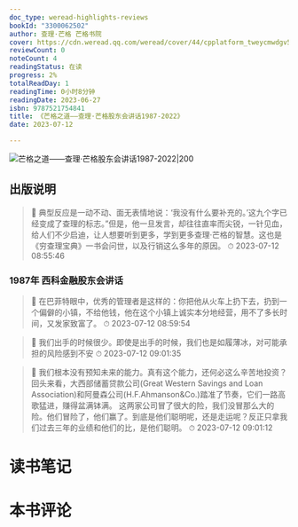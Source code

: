 ```yaml
---
doc_type: weread-highlights-reviews
bookId: "3300062502"
author: 查理·芒格 芒格书院
cover: https://cdn.weread.qq.com/weread/cover/44/cpplatform_tweycmwdgv5kegl9rgght1/t7_cpplatform_tweycmwdgv5kegl9rgght11687684560.jpg
reviewCount: 0
noteCount: 4
readingStatus: 在读
progress: 2%
totalReadDay: 1
readingTime: 0小时8分钟
readingDate: 2023-06-27
isbn: 9787521754841
title: 《芒格之道——查理·芒格股东会讲话1987-2022》
date: 2023-07-12

---
```


![ 芒格之道——查理·芒格股东会讲话1987-2022|200](https://cdn.weread.qq.com/weread/cover/44/cpplatform_tweycmwdgv5kegl9rgght1/t7_cpplatform_tweycmwdgv5kegl9rgght11687684560.jpg)


## 出版说明

> 📌 典型反应是一动不动、面无表情地说：‘我没有什么要补充的。’这九个字已经变成了查理的标志。”但是，他一旦发言，却往往直率而尖锐，一针见血，给人们不少启迪，让人想要听到更多，学到更多查理·芒格的智慧。这也是《穷查理宝典》一书会问世，以及行销这么多年的原因。 
> ⏱ 2023-07-12 08:55:46 

### 1987年 西科金融股东会讲话

> 📌 在巴菲特眼中，优秀的管理者是这样的：你把他从火车上扔下去，扔到一个偏僻的小镇，不给他钱，他在这个小镇上诚实本分地经营，用不了多长时间，又发家致富了。 
> ⏱ 2023-07-12 08:59:54 

> 📌 我们出手的时候很少。即使是出手的时候，我们也是如履薄冰，对可能承担的风险感到不安 
> ⏱ 2023-07-12 09:01:35 

> 📌 我们根本没有预知未来的能力。真有这个能力，还何必这么辛苦地投资？回头来看，大西部储蓄贷款公司(Great Western Savings and Loan Association)和阿曼森公司(H.F.Ahmanson&Co.)踏准了节奏，它们一路高歌猛进，赚得盆满钵满。
这两家公司冒了很大的险，我们没冒那么大的险。他们冒险了，他们赢了。到底是他们聪明呢，还是走运呢？反正只拿我们过去三年的业绩和他们的比，是他们聪明。 
> ⏱ 2023-07-12 09:01:12 


# 读书笔记


# 本书评论
